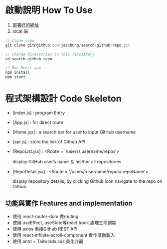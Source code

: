 # 啟動說明 ****How To Use****

1. [部署好的網址](https://git-repo-delta.vercel.app/)
2. local 端
```js
// Clone repo 
git clone git@github.com:jesChung/search-github-repo.git

// Change directories to this repository
cd search-github-repo

// Run React app
npm install
npm start
```
# ****程式架構設計 Code Skeleton****

- [index.js] : program Entry
- [App.js] : for direct route
- [Home.jsx] : a search bar for user to input GitHub username
- [api.js] : store the link of Github API
- [RepoList.jsx] : <Route = '/users/:username/repos'>
    
    display GitHub user’s name ＆ his/her all repositories
    
- [RepoDetail.jsx] : <Route = '/users/:username/repos/:repoName'>
    
    display repository details, by clicking Github icon navigate to the repo on Github
    
## **功能與實作 Features and implementation**

- 使用 react-router-dom 做routing
- 使用 useEffect, useState等react hook 處理生命週期
- 使用 axios 串接Github REST API
- 使用 react-infinite-scroll-component 實作滾動載入
- 使用 antd + Tailwinds.css 美化介面
